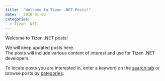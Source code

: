 ```yaml
---
title:  "Welcome to Tizen .NET Posts!"
date:   2019-01-02
categories:
  - Tizen .NET
---
```


Welcome to Tizen .NET posts!

We will keep updated posts here.<br/>
The posts will include various content of interest and use for Tizen .NET developers.

To locate posts you are interested in, enter a keyword on the [search tab]({{site.url}}{{site.baseurl}}/search) or browse posts by [categories]({{site.url}}{{site.baseurl}}/categories).
